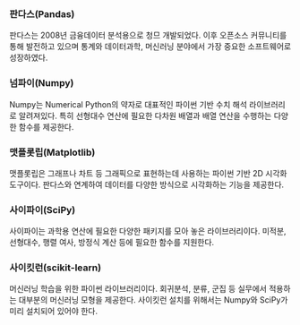 ### **판다스(Pandas)**

판다스는 2008년 금융데이터 분석용으로 청므 개발되었다. 이후 오픈소스 커뮤니티를 통해 발전하고 있으며 통계와 데이터과학, 머신러닝 분야에서 가장 중요한 소프트웨어로 성장하였다.

### **넘파이(Numpy)**

Numpy는 Numerical Python의 약자로 대표적인 파이썬 기반 수치 해석 라이브러리로 알려져있다. 특히 선형대수 연산에 필요한 다차원 배열과 배열 연산을 수행하는 다양한 함수를 제공한다.

### **맷플롯립(Matplotlib)**

맷플롯립은 그래프나 차트 등 그래픽으로 표현하는데 사용하는 파이썬 기반 2D 시각화 도구이다. 판다스와 연계하여 데이터를 다양한 방식으로 시각화하는 기능을 제공한다.

### **사이파이(SciPy)**

사이파이는 과학용 연산에 필요한 다양한 패키지를 모아 놓은 라이브러리이다. 미적분, 선형대수, 행렬 여사, 방정식 계산 등에 필요한 함수를 지원한다.

### **사이킷런(scikit-learn)**

머신러닝 학습을 위한 파이썬 라이브러리이다. 회귀분석, 분류, 군집 등 실무에서 적용하는 대부분의 머신러닝 모형을 제공한다. 사이킷런 설치를 위해서는 Numpy와 SciPy가 미리 설치되어 있어야 한다.
